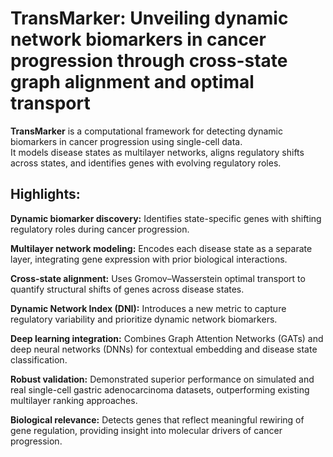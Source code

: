 # TransMarker: Unveiling dynamic network biomarkers in cancer progression through cross-state graph alignment and optimal transport

**TransMarker** is a computational framework for detecting dynamic biomarkers in cancer progression using single-cell data.  
It models disease states as multilayer networks, aligns regulatory shifts across states, and identifies genes with evolving regulatory roles.

## Highlights:
**Dynamic biomarker discovery:** Identifies state-specific genes with shifting regulatory roles during cancer progression.

**Multilayer network modeling:** Encodes each disease state as a separate layer, integrating gene expression with prior biological interactions.

**Cross-state alignment:** Uses Gromov–Wasserstein optimal transport to quantify structural shifts of genes across disease states.

**Dynamic Network Index (DNI):** Introduces a new metric to capture regulatory variability and prioritize dynamic network biomarkers.

**Deep learning integration:** Combines Graph Attention Networks (GATs) and deep neural networks (DNNs) for contextual embedding and disease state classification.

**Robust validation:** Demonstrated superior performance on simulated and real single-cell gastric adenocarcinoma datasets, outperforming existing multilayer ranking approaches.

**Biological relevance:** Detects genes that reflect meaningful rewiring of gene regulation, providing insight into molecular drivers of cancer progression.



